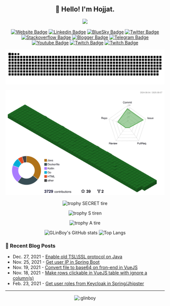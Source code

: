 <h2 align="center">👋 Hello! I'm Hojjat.</h2>

<div align="center">

  <img src="https://user-images.githubusercontent.com/74038190/225813708-98b745f2-7d22-48cf-9150-083f1b00d6c9.gif" width="600">
  
</div>

<div align="center">

  [![Website Badge](https://img.shields.io/badge/-GLinBoy.com-success?style=flat&logo=AIOHTTP&logoColor=white&link=https://glinboy.com)](https://glinboy.com)
  [![Linkedin Badge](https://img.shields.io/badge/-hojjatabedi-blue?style=flat&logo=Linkedin&logoColor=white&link=https://www.linkedin.com/in/hojjatabedi)](https://www.linkedin.com/in/hojjatabedi)
  [![BlueSky Badge](https://img.shields.io/badge/-GLinBoy-3693F3?style=flat&logo=icloud&logoColor=white&link=https://glinboy.bsky.social)](https://glinboy.bsky.social)
  [![Twitter Badge](https://img.shields.io/badge/-GLinBoy-black?style=flat&logo=X&logoColor=white&link=https://www.twitter.com/glinboy)](https://www.twitter.com/glinboy)
  [![Stackoverflow Badge](https://img.shields.io/badge/-GLinBoy-important?style=flat&logo=Stackoverflow&logoColor=white&link=https://stackoverflow.com/users/2670847/glinboy)](https://stackoverflow.com/users/2670847/glinboy)
  [![Blogger Badge](https://img.shields.io/badge/-GLinBoy-orange?style=flat&logo=Blogger&logoColor=white&link=https://blog.glinboy.com/)](https://blog.glinboy.com/)
  [![Telegram Badge](https://img.shields.io/badge/-GLinBoy-informational?style=flat&logo=Telegram&logoColor=white&link=https://t.me/glinboy_channel)](https://t.me/glinboy_channel)
  [![Youtube Badge](https://img.shields.io/badge/-GLinBoy-red?style=flat&logo=Youtube&logoColor=white&link=https://youtube.com/@glinboy)](https://youtube.com/@glinboy)
  [![Twitch Badge](https://img.shields.io/badge/-GLinBoy-blueviolet?style=flat&logo=Twitch&logoColor=white&link=https://www.twitch.tv/glinboy)](https://www.twitch.tv/glinboy)
  [![Twitch Badge](https://img.shields.io/badge/-GLinBoy-yellowgreen?style=flat&logo=Goodreads&logoColor=white&link=https://goodreads.com/glinboy)](https://goodreads.com/glinboy)

</div>

<div align="center">

  ![Snake animation](./images/snk/github-contribution-grid-snake.svg)

</div>

<div align="center">

  ![GitHub Profile 3D Contribute](./images/profile-3d-contrib/profile-green-animate.svg)

</div>

<div align="center">

  ![trophy SECRET tire](https://github-profile-trophy.vercel.app/?username=GLinBoy&rank=SECRET&margin-w=13&column=3)

</div>

<div align="center">
  
  ![trophy S tiren](https://github-profile-trophy.vercel.app/?username=GLinBoy&rank=SSS,SS,S&margin-w=13&column=4)
  
</div>

<div align="center">
  
  ![trophy A tire](https://github-profile-trophy.vercel.app/?username=GLinBoy&rank=AAA,AA,A&margin-w=13&column=3)

</div>

<div align="center">

  ![GLinBoy's GitHub stats](https://github-readme-stats.vercel.app/api?username=GLinBoy&show_icons=true)
  ![Top Langs](https://github-readme-stats.vercel.app/api/top-langs/?username=GlinBoy&layout=compact)

</div>

### :memo: Recent Blog Posts

<!-- feed start -->
- Dec. 27, 2021 - [Enable old TSL\SSL protocol on Java](https://blog.glinboy.com/2021/12/enable-old-tsl-ssl-protocol-on-java.html)
- Nov. 25, 2021 - [Get user IP in Spring Boot](https://blog.glinboy.com/2021/11/get-user-ip-in-spring-boot.html)
- Nov. 19, 2021 - [Convert file to base64 on fron-end in VueJS](https://blog.glinboy.com/2021/11/convert-file-to-base64-on-fron-end-in-vuejs.html)
- Nov. 18, 2021 - [Make rows clickable in VueJS table with ignore a column(s)](https://blog.glinboy.com/2021/11/make-rows-clickable-in-vuejs-table-with-ignore-a-column.html)
- Feb. 23, 2021 - [Get user roles from Keycloak in Spring/Jhipster](https://blog.glinboy.com/2021/02/roles-spring-jhipster-keycloak.html)
<!-- feed end -->

<hr />

<div align="center">

  ![:glinboy](https://count.getloli.com/get/@glinboy?theme=rule34)

</div>
